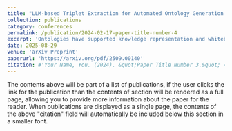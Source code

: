 ```yaml
---
title: "LLM-based Triplet Extraction for Automated Ontology Generation in Software Engineering Standards"
collection: publications
category: conferences
permalink: /publication/2024-02-17-paper-title-number-4
excerpt: 'Ontologies have supported knowledge representation and whitebox reasoning for decades; thus, the automated ontology generation (AOG) plays a crucial role in scaling their use. Software engineering standards (SES) consist of long, unstructured text (with high noise) and paragraphs with domain-specific terms. In this setting, relation triple extraction (RTE), together with ...'
date: 2025-08-29
venue: 'arXiv Preprint'
paperurl: 'https://arxiv.org/pdf/2509.00140'
citation: #'Your Name, You. (2024). &quot;Paper Title Number 3.&quot; <i>GitHub Journal of Bugs</i>. 1(3).'
---
```


The contents above will be part of a list of publications, if the user clicks the link for the publication than the contents of section will be rendered as a full page, allowing you to provide more information about the paper for the reader. When publications are displayed as a single page, the contents of the above "citation" field will automatically be included below this section in a smaller font.
